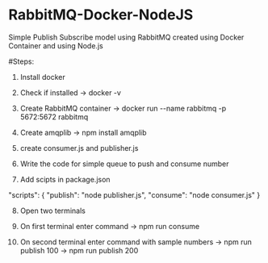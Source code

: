 # RabbitMQ-Docker-NodeJS
Simple Publish Subscribe model using RabbitMQ created using Docker Container and using Node.js

#Steps:

1. Install docker

2. Check if installed
-> docker -v

3. Create RabbitMQ container
-> docker run --name rabbitmq -p 5672:5672 rabbitmq

4. Create amqplib
-> npm install amqplib

5. create consumer.js and publisher.js

6. Write the code for simple queue to push and consume number

7. Add scipts in package.json

"scripts": {
    "publish": "node publisher.js",
    "consume": "node consumer.js"
  }

 8. Open two terminals

 9. On first terminal enter command
 -> npm run consume

 10. On second terminal enter command with sample numbers
 -> npm run publish 100
 -> npm run publish 200


